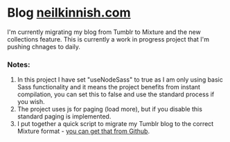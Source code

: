 # Blog [neilkinnish.com](http://neilkinnish.com)

I'm currently migrating my blog from Tumblr to Mixture and the new collections feature. This is currently a work in progress project that I'm pushing chnages to daily.

### Notes:

1. In this project I have set "useNodeSass" to true as I am only using basic Sass functionality and it means the project benefits from instant compilation, you can set this to false and use the standard process if you wish.
2. The project uses js for paging (load more), but if you disable this standard paging is implemented.
3. I put together a quick script to migrate my Tumblr blog to the correct Mixture format - [you can get that from Github](https://github.com/teammixture/tumblr-mixture).

